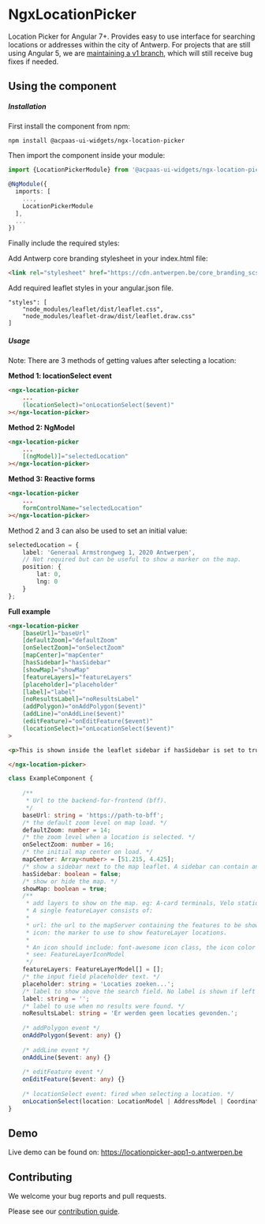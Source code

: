 # NgxLocationPicker

Location Picker for Angular 7+. Provides easy to use interface for searching locations or addresses within the city of Antwerp. For projects that are still using Angular 5, we are [maintaining a v1 branch](https://github.com/digipolisantwerp/location-picker_widget_angular/tree/v1), which will still receive bug fixes if needed.

## Using the component

##### Installation

First install the component from npm:

`npm install @acpaas-ui-widgets/ngx-location-picker`

Then import the component inside your module:

```ts
import {LocationPickerModule} from '@acpaas-ui-widgets/ngx-location-picker';

@NgModule({
  imports: [
    ...,
    LocationPickerModule
  ],
  ...
})
```

Finally include the required styles:

Add Antwerp core branding stylesheet in your index.html file:

```html
<link rel="stylesheet" href="https://cdn.antwerpen.be/core_branding_scss/3.0.3/main.min.css">
```

Add required leaflet styles in your angular.json file.

```
"styles": [
    "node_modules/leaflet/dist/leaflet.css",
    "node_modules/leaflet-draw/dist/leaflet.draw.css"
]
```

##### Usage

Note: There are 3 methods of getting values after selecting a location:

**Method 1: locationSelect event**  
```html
<ngx-location-picker
    ...
    (locationSelect)="onLocationSelect($event)"
></ngx-location-picker>
```

**Method 2: NgModel**
```html
<ngx-location-picker
    ...
    [(ngModel)]="selectedLocation"
></ngx-location-picker>
```

**Method 3: Reactive forms**
```html
<ngx-location-picker
    ...
    formControlName="selectedLocation"
></ngx-location-picker>
```

Method 2 and 3 can also be used to set an initial value:

```ts
selectedLocation = {
    label: 'Generaal Armstrongweg 1, 2020 Antwerpen',
    // Not required but can be useful to show a marker on the map.
    position: {
        lat: 0,
        lng: 0
    }
};
```

**Full example**
```html
<ngx-location-picker
    [baseUrl]="baseUrl"
    [defaultZoom]="defaultZoom"
    [onSelectZoom]="onSelectZoom"
    [mapCenter]="mapCenter"
    [hasSidebar]="hasSidebar"
    [showMap]="showMap"
    [featureLayers]="featureLayers"
    [placeholder]="placeholder"
    [label]="label"
    [noResultsLabel]="noResultsLabel"
    (addPolygon)="onAddPolygon($event)"
    (addLine)="onAddLine($event)"
    (editFeature)="onEditFeature($event)"
    (locationSelect)="onLocationSelect($event)"
>

<p>This is shown inside the leaflet sidebar if hasSidebar is set to true.</p>

</ngx-location-picker>
```

```ts
class ExampleComponent {
    
    /**
     * Url to the backend-for-frontend (bff).
     */
    baseUrl: string = 'https://path-to-bff';
    /* the default zoom level on map load. */
    defaultZoom: number = 14;
    /* the zoom level when a location is selected. */
    onSelectZoom: number = 16;
    /* the initial map center on load. */
    mapCenter: Array<number> = [51.215, 4.425];
    /* show a sidebar next to the map leaflet. A sidebar can contain any additional info you like. */
    hasSidebar: boolean = false;
    /* show or hide the map. */
    showMap: boolean = true;
    /**
     * add layers to show on the map. eg: A-card terminals, Velo stations, ...
     * A single featureLayer consists of:
     *
     * url: the url to the mapServer containing the features to be shown on the map.
     * icon: the marker to use to show featureLayer locations.
     *
     * An icon should include: font-awesome icon class, the icon color (default: #0064B) and the icon size (default: 40px)
     * see: FeatureLayerIconModel
     */
    featureLayers: FeatureLayerModel[] = [];
    /* the input field placeholder text. */
    placeholder: string = 'Locaties zoeken...';
    /* label to show above the search field. No label is shown if left empty */
    label: string = '';
    /* label to use when no results were found. */
    noResultsLabel: string = 'Er werden geen locaties gevonden.';
    
    /* addPolygon event */
    onAddPolygon($event: any) {}
    
    /* addLine event */
    onAddLine($event: any) {}
    
    /* editFeature event */
    onEditFeature($event: any) {}
    
    /* locationSelect event: fired when selecting a location. */
    onLocationSelect(location: LocationModel | AddressModel | CoordinateModel) {}
}
```

## Demo

Live demo can be found on:
https://locationpicker-app1-o.antwerpen.be

## Contributing

We welcome your bug reports and pull requests.

Please see our [contribution guide](CONTRIBUTING.md).
